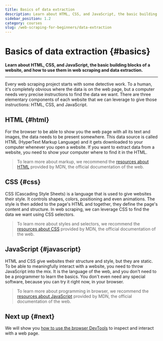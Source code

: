 ```yaml
---
title: Basics of data extraction
description: Learn about HTML, CSS, and JavaScript, the basic building blocks of a website, and how to use them in web scraping and data extraction.
sidebar_position: 1.2
category: courses
slug: /web-scraping-for-beginners/data-extraction
---
```


# Basics of data extraction {#basics}

**Learn about HTML, CSS, and JavaScript, the basic building blocks of a website, and how to use them in web scraping and data extraction.**

---

Every web scraping project starts with some detective work. To a human, it's completely obvious where the data is on the web page, but a computer needs very precise instructions to find the data we want. There are three elementary components of each website that we can leverage to give those instructions: HTML, CSS, and JavaScript.

## HTML {#html}

For the browser to be able to show you the web page with all its text and images, the data needs to be present somewhere. This data source is called HTML (HyperText Markup Language) and it gets downloaded to your computer whenever you open a website. If you want to extract data from a website, you need to show your computer where to find it in the HTML.

> To learn more about markup, we recommend the [resources about HTML](https://developer.mozilla.org/en-US/docs/Learn/HTML) provided by MDN, the official documentation of the web.

## CSS {#css}

CSS (Cascading Style Sheets) is a language that is used to give websites their style. It controls shapes, colors, positioning and even animations. The style is then added to the page's HTML and together, they define the page's content and structure. In web scraping, we can leverage CSS to find the data we want using CSS selectors.

> To learn more about styles and selectors, we recommend the [resources about CSS](https://developer.mozilla.org/en-US/docs/Learn/CSS) provided by MDN, the official documentation of the web.

## JavaScript {#javascript}

HTML and CSS give websites their structure and style, but they are static. To be able to meaningfully interact with a website, you need to throw JavaScript into the mix. It is the language of the web, and you don't need to be a programmer to learn the basics. You don't even need any special software, because you can try it right now, in your browser.

> To learn more about programming in browser, we recommend the [resources about JavaScript](https://developer.mozilla.org/en-US/docs/Learn/JavaScript) provided by MDN, the official documentation of the web.

## Next up {#next}

We will show you [how to use the browser DevTools](./browser_devtools.md) to inspect and interact with a web page.
